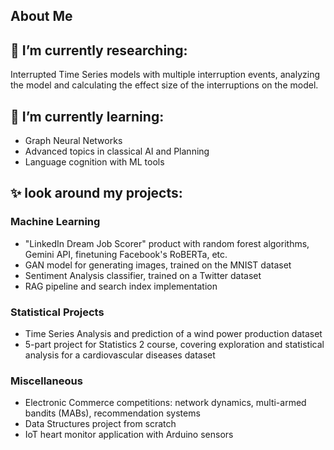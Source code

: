 <!--
**NaomiDerel/NaomiDerel** is a ✨ _special_ ✨ repository because its `README.md` (this file) appears on your GitHub profile.

Here are some ideas to get you started:

- 🔭 I’m currently working on ...
- 🌱 I’m currently learning ...
- 👯 I’m looking to collaborate on ...
- 🤔 I’m looking for help with ...
- 💬 Ask me about ...
- 📫 How to reach me: ...
- 😄 Pronouns: ...
- ⚡ Fun fact: ...


-->

## About Me


## 🔭  I’m currently researching:
Interrupted Time Series models with multiple interruption events, analyzing the model and calculating the effect size of the interruptions on the model.

## 🌱 I’m currently learning:
- Graph Neural Networks
- Advanced topics in classical AI and Planning
- Language cognition with ML tools

## ✨ look around my projects:

### Machine Learning 
- "LinkedIn Dream Job Scorer" product with random forest algorithms, Gemini API, finetuning Facebook's RoBERTa, etc.
- GAN model for generating images, trained on the MNIST dataset
- Sentiment Analysis classifier, trained on a Twitter dataset
- RAG pipeline and search index implementation

### Statistical Projects
- Time Series Analysis and prediction of a wind power production dataset 
- 5-part project for Statistics 2 course, covering exploration and statistical analysis for a cardiovascular diseases dataset

### Miscellaneous
- Electronic Commerce competitions: network dynamics, multi-armed bandits (MABs), recommendation systems
- Data Structures project from scratch
- IoT heart monitor application with Arduino sensors
